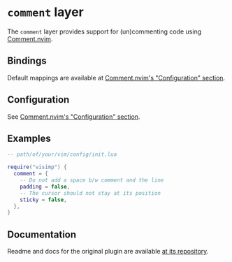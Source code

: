 # `comment` layer

The `comment` layer provides support for (un)commenting code using
[Comment.nvim](https://github.com/numToStr/Comment.nvim).

## Bindings

Default mappings are available at [Comment.nvim's "Configuration"
section](https://github.com/numToStr/Comment.nvim#configuration-optional).

## Configuration

See [Comment.nvim's "Configuration"
section](https://github.com/numToStr/Comment.nvim#configuration-optional).

## Examples

```lua
-- path/of/your/vim/config/init.lua

require("visimp") {
  comment = {
    -- Do not add a space b/w comment and the line
    padding = false,
    -- The cursor should not stay at its position
    sticky = false,
  },
}
```

## Documentation

Readme and docs for the original plugin are available [at its
repository](https://github.com/numToStr/Comment.nvim).
